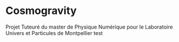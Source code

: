 # Cosmogravity
Projet Tuteuré du master de Physique Numérique pour le Laboratoire Univers et Particules de Montpellier
test